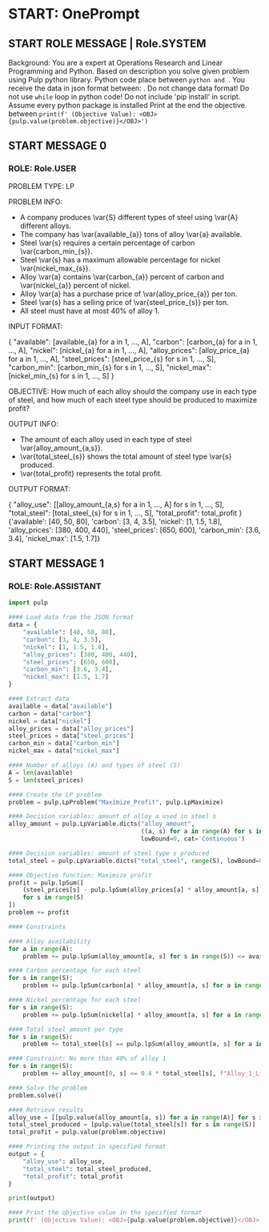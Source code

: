 # START: OnePrompt 
## START ROLE MESSAGE | Role.SYSTEM 
Background: You are a expert at Operations Research and Linear Programming and Python. Based on description you solve given problem using Pulp python library. Python code place between ```python and ```. You receive the data in json format between: <DATA></DATA>. Do not change data format! Do not use `while` loop in python code! Do not include 'pip install' in script. Assume every python package is installed Print at the end the objective between <OBJ></OBJ> `print(f' (Objective Value): <OBJ>{pulp.value(problem.objective)}</OBJ>')`  
## START MESSAGE 0 
### ROLE: Role.USER
<DESCRIPTION>
PROBLEM TYPE: LP

PROBLEM INFO:

- A company produces \var{S} different types of steel using \var{A} different alloys.
- The company has \var{available_{a}} tons of alloy \var{a} available.
- Steel \var{s} requires a certain percentage of carbon \var{carbon_min_{s}}.
- Steel \var{s} has a maximum allowable percentage for nickel \var{nickel_max_{s}}.
- Alloy \var{a} contains \var{carbon_{a}} percent of carbon and \var{nickel_{a}} percent of nickel.
- Alloy \var{a} has a purchase price of \var{alloy_price_{a}} per ton.
- Steel \var{s} has a selling price of \var{steel_price_{s}} per ton.
- All steel must have at most 40% of alloy 1.

INPUT FORMAT: 

{
"available": [available_{a} for a in 1, ..., A],
"carbon": [carbon_{a} for a in 1, ..., A],
"nickel": [nickel_{a} for a in 1, ..., A],
"alloy_prices": [alloy_price_{a} for a in 1, ..., A],
"steel_prices": [steel_price_{s} for s in 1, ..., S],
"carbon_min": [carbon_min_{s} for s in 1, ..., S],
"nickel_max": [nickel_min_{s} for s in 1, ..., S]
}

OBJECTIVE: How much of each alloy should the company use in each type of steel, and how much of each steel type should be produced to maximize profit?

OUTPUT INFO:

- The amount of each alloy used in each type of steel \var{alloy_amount_{a,s}}.
- \var{total_steel_{s}} shows the total amount of steel type \var{s} produced.
- \var{total_profit} represents the total profit.

OUTPUT FORMAT:

{
    "alloy_use": [[alloy_amount_{a,s} for a in 1, ..., A] for s in 1, ..., S],
    "total_steel": [total_steel_{s} for s in 1, ..., S],
    "total_profit": total_profit
}
</DESCRIPTION>
<DATA>
{'available': [40, 50, 80], 'carbon': [3, 4, 3.5], 'nickel': [1, 1.5, 1.8], 'alloy_prices': [380, 400, 440], 'steel_prices': [650, 600], 'carbon_min': [3.6, 3.4], 'nickel_max': [1.5, 1.7]}</DATA>


## START MESSAGE 1 
### ROLE: Role.ASSISTANT
```python
import pulp

#### Load data from the JSON format
data = {
    "available": [40, 50, 80],
    "carbon": [3, 4, 3.5],
    "nickel": [1, 1.5, 1.8],
    "alloy_prices": [380, 400, 440],
    "steel_prices": [650, 600],
    "carbon_min": [3.6, 3.4],
    "nickel_max": [1.5, 1.7]
}

#### Extract data
available = data["available"]
carbon = data["carbon"]
nickel = data["nickel"]
alloy_prices = data["alloy_prices"]
steel_prices = data["steel_prices"]
carbon_min = data["carbon_min"]
nickel_max = data["nickel_max"]

#### Number of alloys (A) and types of steel (S)
A = len(available)
S = len(steel_prices)

#### Create the LP problem
problem = pulp.LpProblem("Maximize_Profit", pulp.LpMaximize)

#### Decision variables: amount of alloy a used in steel s
alloy_amount = pulp.LpVariable.dicts("alloy_amount",
                                     ((a, s) for a in range(A) for s in range(S)),
                                     lowBound=0, cat='Continuous')

#### Decision variables: amount of steel type s produced
total_steel = pulp.LpVariable.dicts("total_steel", range(S), lowBound=0, cat='Continuous')

#### Objective function: Maximize profit
profit = pulp.lpSum([
    (steel_prices[s] - pulp.lpSum(alloy_prices[a] * alloy_amount[a, s] for a in range(A)))
    for s in range(S)
])
problem += profit

#### Constraints

#### Alloy availability
for a in range(A):
    problem += pulp.lpSum(alloy_amount[a, s] for s in range(S)) <= available[a], f"Alloy_Availability_{a}"

#### Carbon percentage for each steel
for s in range(S):
    problem += pulp.lpSum(carbon[a] * alloy_amount[a, s] for a in range(A)) >= carbon_min[s] * total_steel[s], f"Carbon_Content_{s}"

#### Nickel percentage for each steel
for s in range(S):
    problem += pulp.lpSum(nickel[a] * alloy_amount[a, s] for a in range(A)) <= nickel_max[s] * total_steel[s], f"Nickel_Content_{s}"

#### Total steel amount per type
for s in range(S):
    problem += total_steel[s] == pulp.lpSum(alloy_amount[a, s] for a in range(A)), f"Total_Steel_{s}"

#### Constraint: No more than 40% of alloy 1
for s in range(S):
    problem += alloy_amount[0, s] <= 0.4 * total_steel[s], f"Alloy_1_Limit_{s}"

#### Solve the problem
problem.solve()

#### Retrieve results
alloy_use = [[pulp.value(alloy_amount[a, s]) for a in range(A)] for s in range(S)]
total_steel_produced = [pulp.value(total_steel[s]) for s in range(S)]
total_profit = pulp.value(problem.objective)

#### Printing the output in specified format
output = {
    "alloy_use": alloy_use,
    "total_steel": total_steel_produced,
    "total_profit": total_profit
}

print(output)

#### Print the objective value in the specified format
print(f' (Objective Value): <OBJ>{pulp.value(problem.objective)}</OBJ>')
```

